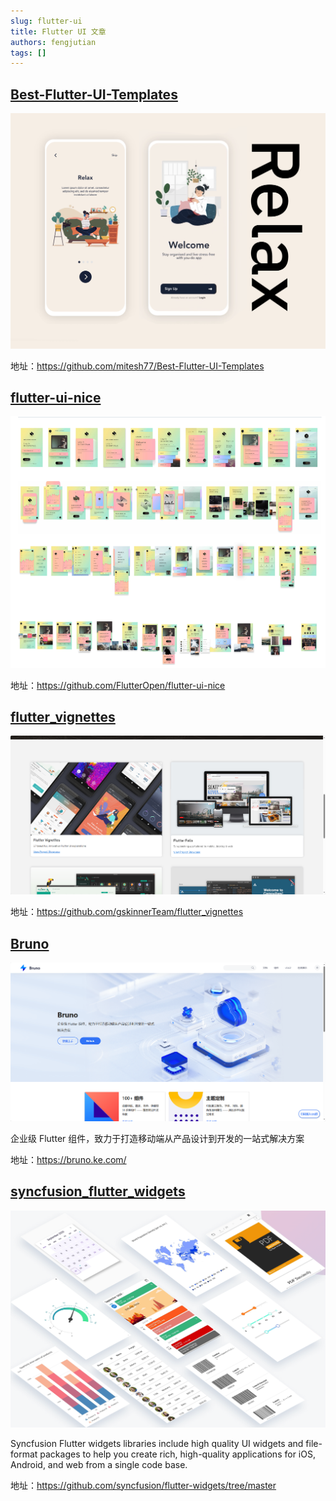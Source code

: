 ```yaml
---
slug: flutter-ui
title: Flutter UI 文章
authors: fengjutian
tags: []
---
```


## [Best-Flutter-UI-Templates](https://github.com/mitesh77/Best-Flutter-UI-Templates)

![alt text](./static/Best-Flutter-UI-Templates.png)

地址：https://github.com/mitesh77/Best-Flutter-UI-Templates

## [flutter-ui-nice](https://github.com/FlutterOpen/flutter-ui-nice)

![alt text](./static/flutter-ui-nice.png)

地址：https://github.com/FlutterOpen/flutter-ui-nice

## [flutter_vignettes](https://github.com/gskinnerTeam/flutter_vignettes)

![alt text](./static/flutter_vignettes.png)

地址：https://github.com/gskinnerTeam/flutter_vignettes

## [Bruno](https://bruno.ke.com/)

![alt text](./static/Bruno.png)

企业级 Flutter 组件，致力于打造移动端从产品设计到开发的一站式解决方案

地址：https://bruno.ke.com/

## [syncfusion_flutter_widgets](https://github.com/syncfusion/flutter-widgets/tree/master)

![alt text](./static/syncfusion_flutter_widgets.png)

Syncfusion Flutter widgets libraries include high quality UI widgets and file-format packages to help you create rich, high-quality applications for iOS, Android, and web from a single code base.

地址：https://github.com/syncfusion/flutter-widgets/tree/master


